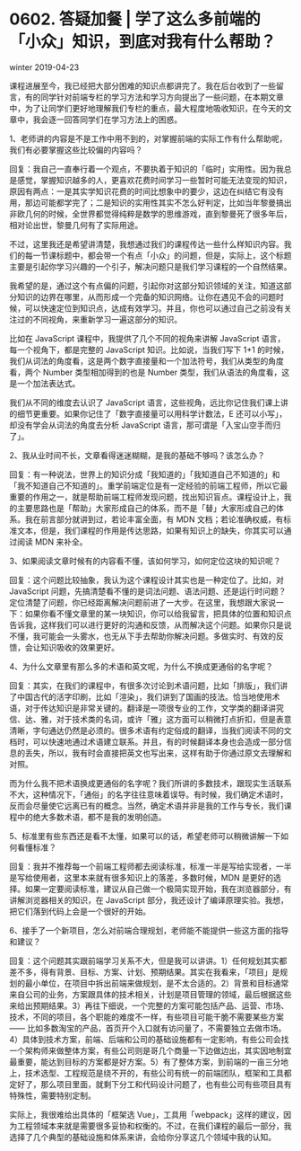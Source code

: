 # 0602. 答疑加餐 | 学了这么多前端的「小众」知识，到底对我有什么帮助？

winter 2019-04-23

课程进展至今，我已经把大部分困难的知识点都讲完了。我在后台收到了一些留言，有的同学针对前端专栏的学习方法和学习方向提出了一些问题，在本期文章中，为了让同学们更好地理解我们专栏的重点，最大程度地吸收知识，在今天的文章中，我会逐一回答同学们在学习方法上的困惑。

1、老师讲的内容是不是工作中用不到的，对掌握前端的实际工作有什么帮助呢，我们有必要掌握这些比较偏的内容吗？

回复：我自己一直奉行着一个观点，不要执着于知识的「临时」实用性。因为我总是感觉，掌握知识越多的人，更喜欢花费时间学习一些暂时可能无法变现的知识，原因有两点：一是其实学知识花费的时间比想象中的要少，这边在纠结它有没有用，那边可能都学完了；二是知识的实用性其实不怎么好判定，比如当年黎曼搞出非欧几何的时候，全世界都觉得纯粹是数学的思维游戏，直到黎曼死了很多年后，相对论出世，黎曼几何有了实际用途。

不过，这里我还是希望讲清楚，我想通过我们的课程传达一些什么样知识内容。我们的每一节课标题中，都会带一个有点「小众」的问题，但是，实际上，这个标题主要是引起你学习兴趣的一个引子，解决问题只是我们学习课程的一个自然结果。

我希望的是，通过这个有点偏的问题，引起你对这部分知识领域的关注，知道这部分知识的边界在哪里，从而形成一个完备的知识网络。让你在遇见不会的问题时候，可以快速定位到知识点，达成有效学习。并且，你也可以通过自己之前没有关注过的不同视角，来重新学习一遍这部分的知识。

比如在 JavaScript 课程中，我提供了几个不同的视角来讲解 JavaScript 语言，每一个视角下，都是完整的 JavaScript 知识。比如说，当我们写下 1+1 的时候，我们从词法的角度看，这是两个数字直接量和一个加法符号，我们从类型的角度看，两个 Number 类型相加得到的也是 Number 类型，我们从语法的角度看，这是一个加法表达式。

我们从不同的维度去认识了 JavaScript 语言，这些视角，远比你记住我们课上讲的细节更重要。如果你记住了「数字直接量可以用科学计数法，E 还可以小写」，却没有学会从词法的角度去分析 JavaScript 语言，那可谓是「入宝山空手而归了」。

2、我从业时间不长，文章看得迷迷糊糊，是我的基础不够吗？该怎么办？

回复：有一种说法，世界上的知识分成「我知道的」「我知道自己不知道的」和「我不知道自己不知道的」。重学前端定位是有一定经验的前端工程师，所以它最重要的作用之一，就是帮助前端工程师发现问题，找出知识盲点。课程设计上，我的主要思路也是「帮助」大家形成自己的体系，而不是「替」大家形成自己的体系。我在前言部分就讲到过，若论丰富全面，有 MDN 文档；若论准确权威，有标准文本，但是，我们课程的作用是传达思路，如果有知识上的缺失，你其实可以通过阅读 MDN 来补全。

3、如果阅读文章时候有的内容看不懂，该如何学习，如何定位这块的知识呢？

回复：这个问题比较抽象，我认为这个课程设计其实也是一种定位了。比如，对 JavaScript 问题，先搞清楚看不懂的是词法问题、语法问题、还是运行时问题？定位清楚了问题，你已经距离解决问题前进了一大步。在这里，我想跟大家说一下：如果你看不懂文章里的某一块知识，你可以给我留言，把具体的位置和知识点告诉我，这样我们可以进行更好的沟通和反馈，从而解决这个问题。如果你只是说不懂，我可能会一头雾水，也无从下手去帮助你解决问题。多做实时、有效的反馈，会让知识吸收的效果更好。

4、为什么文章里有那么多的术语和英文呢，为什么不换成更通俗的名字呢？

回复：其实，在我们的课程中，有很多次讨论到术语问题，比如「排版」，我们讲了中国古代的活字印刷，比如「渲染」，我们讲到了国画的技法。恰当地使用术语，对于传达知识是非常关键的。翻译是一项很专业的工作，文学类的翻译讲究信、达、雅，对于技术类的名词，或许「雅」这方面可以稍微打点折扣，但是表意清晰，字句通达仍然是必须的。很多术语有约定俗成的翻译，当我们阅读不同的文档时，可以快速地通过术语建立联系。并且，有的时候翻译本身也会造成一部分信息的丢失，所以，我有时会直接把英文也写出来，这样有助于你通过原文去理解和对照。

而为什么我不把术语换成更通俗的名字呢？我们所讲的多数技术，跟现实生活联系不大，这种情况下，「通俗」的名字往往意味着误导。有时候，我们确定术语时，反而会尽量使它远离已有的概念。当然，确定术语并非是我的工作与专长，我们课程中的绝大多数术语，都不是我的发明创造。

5、标准里有些东西还是看不太懂，如果可以的话，希望老师可以稍微讲解一下如何看懂标准？

回复：我并不推荐每一个前端工程师都去阅读标准，标准一半是写给实现者，一半是写给使用者，这里本来就有很多知识上的落差，多数时候，MDN 是更好的选择。如果一定要阅读标准，建议从自己做一个极简实现开始，我在浏览器部分，有讲解浏览器相关的知识，在 JavaScript 部分，我还设计了编译原理实验。我想，把它们落到代码上会是一个很好的开始。

6、接手了一个新项目，怎么对前端合理规划，老师能不能提供一些这方面的指导和建议？

回复：这个问题其实跟前端学习关系不大，但是我可以讲讲。1）任何规划其实都差不多，得有背景、目标、方案、计划、预期结果。其实在我看来，「项目」是规划的最小单位，在项目中拆出前端来做规划，是不太合适的。2）背景和目标通常来自公司的业务，方案跟具体的技术相关，计划是项目管理的领域，最后根据这些来给出预期结果。3）再往下细说，一个完整的方案可能包括产品、运营、市场、技术，不同的项目，各个职能的难度不一样，有些项目可能干脆不需要某些方案 —— 比如多数淘宝的产品，首页开个入口就有访问量了，不需要独立去做市场。4）具体到技术方案，前端、后端和公司的基础设施都有一定影响，有些公司会找一个架构师来做整体方案，有些公司则是哥几个商量一下边做边出，其实因地制宜最重要，能达到目标的方案都是好方案。5）有了整体方案，到前端的一亩三分地上，技术选型、工程规范是绕不开的，有些公司有统一的前端团队，框架和工具都定好了，那么项目里面，就剩下分工和代码设计问题了，也有些公司有些项目具有特殊性，需要特别定制。

实际上，我很难给出具体的「框架选 Vue」，工具用「webpack」这样的建议，因为工程领域本来就是需要很多妥协和权衡的。不过，在我们课程的最后一部分，我选择了几个典型的基础设施和体系来讲，会给你分享这几个领域中我的认知。